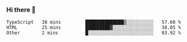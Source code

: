 ### Hi there 👋

<!--START_SECTION:waka-->

```text
TypeScript   38 mins         ██████████████▒░░░░░░░░░░   57.60 %
HTML         25 mins         █████████▓░░░░░░░░░░░░░░░   38.05 %
Other        2 mins          █░░░░░░░░░░░░░░░░░░░░░░░░   03.92 %
```

<!--END_SECTION:waka-->
